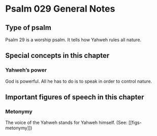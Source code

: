 # Psalm 029 General Notes
## Type of psalm

Psalm 29 is a worship psalm. It tells how Yahweh rules all nature.

## Special concepts in this chapter

### Yahweh’s power
God is powerful. All he has to do is to speak in order to control nature.

## Important figures of speech in this chapter

### Metonymy

The voice of the Yahweh stands for Yahweh himself. (See: [[figs-metonymy]])